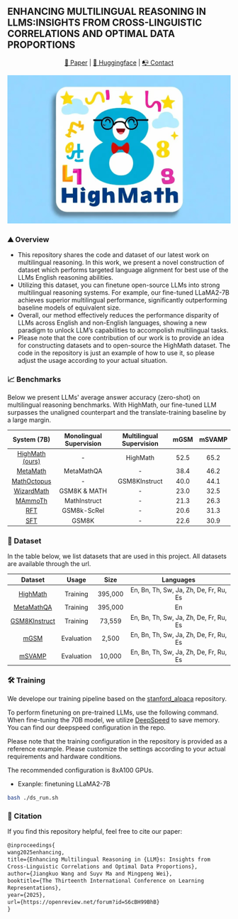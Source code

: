 ## ENHANCING MULTILINGUAL REASONING IN LLMS:INSIGHTS FROM CROSS-LINGUISTIC CORRELATIONS AND OPTIMAL DATA PROPORTIONS

<p align="center">
  <a href="https://openreview.net/forum?id=S6cBH99BhB"> 📃 Paper</a> | 
  <a href="https://huggingface.co/datasets/svadvcx/HighMath"> 🤗 Huggingface</a> | 
  <a href="https://github.com/DeepShareAI"> 📭 Contact</a> 
</p>

![alt text](picture/highmath.png)

### :mountain: Overview 
* This repository shares the code and dataset of our latest work on multilingual reasoning. In this work, we present a novel  construction of dataset which performs targeted language alignment for best use of the LLMs English reasoning abilities.
* Utilizing this dataset, you can finetune open-source LLMs into strong multilingual reasoning systems. For example, our fine-tuned LLaMA2-7B achieves superior multilingual performance, significantly outperforming baseline models of equivalent size.
* Overall, our method effectively reduces the performance disparity of LLMs across English and non-English languages, showing a new paradigm to unlock LLM’s capabilities to accompolish multilingual tasks.
* Please note that the core contribution of our work is to provide an idea for constructing datasets and to open-source the HighMath dataset. The code in the repository is just an example of how to use it, so please adjust the usage according to your actual situation.


### :chart_with_upwards_trend: Benchmarks

Below we present LLMs' average answer accuracy (zero-shot) on multilingual reasoning benchmarks. With HighMath, our fine-tuned LLM
surpasses the unaligned counterpart and the translate-training baseline  by a large margin.


|         System (7B)        | Monolingual Supervision | Multilingual Supervision | mGSM | mSVAMP |
|:--------------------------:|:-----------------------:|:------------------------:|:----:|:------:|
| [HighMath (ours)](https://huggingface.co/datasets/svadvcx/HighMath) |        -       |          HighMath          | 52.5 |  65.2  |      
|         [MetaMath](https://huggingface.co/meta-math/MetaMath-7B-V1.0)          |        MetaMathQA       |             -            | 38.4 |  46.2  |         
|         [MathOctopus](https://huggingface.co/Mathoctopus/Parallel_7B)        |            -            |       GSM8KInstruct      | 40.0 |  44.1  |         
|         [WizardMath](https://huggingface.co/WizardLM/WizardMath-7B-V1.0)         |          GSM8K & MATH          |             -            | 23.0 |  32.5  |          
|         [MAmmoTh](https://huggingface.co/TIGER-Lab/MAmmoTH-7B)          |          MathInstruct         |             -            | 21.3 |  26.3  |       
|         [RFT](https://huggingface.co/OFA-Sys/gsm8k-rft-llama7b2-u13b/tree/main)            |           GSM8k-ScRel         |             -            | 20.6 |  31.3  |          
|         [SFT]()           |          GSM8K          |             -            | 22.6 |  30.9  |       


### :open_file_folder: Dataset
In the table below, we list datasets that are used in this project. All datasets are available through the url.

|    Dataset    |    Usage   |   Size  |           Languages           |
|:-------------:|:----------:|:-------:|:-----------------------------:|
| [HighMath](https://huggingface.co/datasets/svadvcx/HighMath) |  Training  |  395,000 | En, Bn, Th, Sw, Ja, Zh, De, Fr, Ru, Es |
|   [MetaMathQA](https://huggingface.co/datasets/meta-math/MetaMathQA)  |  Training  | 395,000 |               En              | 
| [GSM8KInstruct](https://huggingface.co/datasets/Mathoctopus/GSM8KInstruct_Parallel) |  Training  |  73,559 | En, Bn, Th, Sw, Ja, Zh, De, Fr, Ru, Es |
|     [mGSM](https://huggingface.co/datasets/juletxara/mgsm)     | Evaluation |  2,500  | En, Bn, Th, Sw, Ja, Zh, De, Fr, Ru, Es | 
|    [mSVAMP](https://huggingface.co/datasets/Mathoctopus/MSVAMP)    | Evaluation |  10,000 | En, Bn, Th, Sw, Ja, Zh, De, Fr, Ru, Es | 





### :hammer_and_wrench: Training
We develope our training pipeline based on the [stanford_alpaca](https://github.com/tatsu-lab/stanford_alpaca) repository. 

To perform finetuning on pre-trained LLMs, use the following command. When fine-tuning the 70B model, we utilize [DeepSpeed](https://github.com/microsoft/DeepSpeed) to save memory. You can find our deepspeed configuration in the repo.

Please note that the training configuration in the repository is provided as a reference example. Please customize the settings according to your actual requirements and hardware conditions.

The recommended configuration is 8xA100 GPUs.
* Exanple: finetuning LLaMA2-7B
```bash
bash ./ds_run.sh
```


### :evergreen_tree: Citation
If you find this repository helpful, feel free to cite our paper:
```
@inproceedings{
wang2025enhancing,
title={Enhancing Multilingual Reasoning in {LLM}s: Insights from Cross-Linguistic Correlations and Optimal Data Proportions},
author={Jiangkuo Wang and Suyv Ma and Mingpeng Wei},
booktitle={The Thirteenth International Conference on Learning Representations},
year={2025},
url={https://openreview.net/forum?id=S6cBH99BhB}
}
```